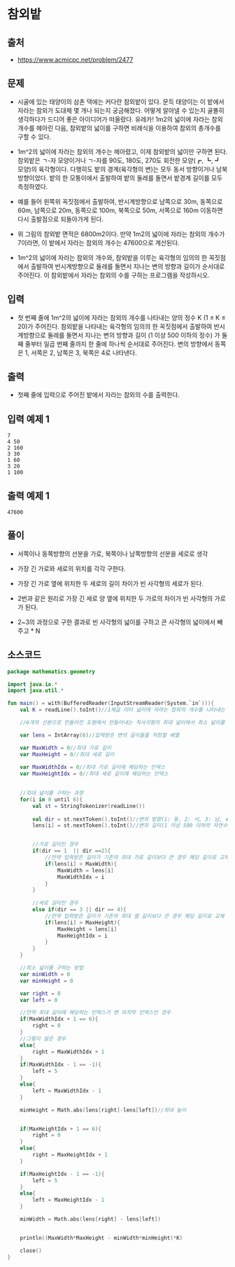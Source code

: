 # 참외밭

## 출처

* https://www.acmicpc.net/problem/2477

## 문제

* 시골에 있는 태양이의 삼촌 댁에는 커다란 참외밭이 있다. 문득 태양이는 이 밭에서 자라는 참외가 도대체 몇 개나 되는지 궁금해졌다. 어떻게 알아낼 수 있는지 골똘히 생각하다가 드디어 좋은 아이디어가 떠올랐다. 유레카! 1m2의 넓이에 자라는 참외 개수를 헤아린 다음, 참외밭의 넓이를 구하면 비례식을 이용하여 참외의 총개수를 구할 수 있다.

* 1m^2의 넓이에 자라는 참외의 개수는 헤아렸고, 이제 참외밭의 넓이만 구하면 된다. 참외밭은 ㄱ-자 모양이거나 ㄱ-자를 90도, 180도, 270도 회전한 모양(┏, ┗, ┛ 모양)의 육각형이다. 다행히도 밭의 경계(육각형의 변)는 모두 동서 방향이거나 남북 방향이었다. 밭의 한 모퉁이에서 출발하여 밭의 둘레를 돌면서 밭경계 길이를 모두 측정하였다.

* 예를 들어 왼쪽위 꼭짓점에서 출발하여, 반시계방향으로 남쪽으로 30m, 동쪽으로 60m, 남쪽으로 20m, 동쪽으로 100m, 북쪽으로 50m, 서쪽으로 160m 이동하면 다시 출발점으로 되돌아가게 된다.

* 위 그림의 참외밭  면적은 6800m2이다. 만약 1m2의 넓이에 자라는 참외의 개수가 7이라면, 이 밭에서 자라는 참외의 개수는 47600으로 계산된다.

* 1m^2의 넓이에 자라는 참외의 개수와, 참외밭을 이루는 육각형의 임의의 한 꼭짓점에서 출발하여 반시계방향으로 둘레를 돌면서 지나는 변의 방향과 길이가 순서대로 주어진다. 이 참외밭에서 자라는 참외의 수를 구하는 프로그램을 작성하시오.

## 입력

* 첫 번째 줄에 1m^2의 넓이에 자라는 참외의 개수를 나타내는 양의 정수 K (1 ≤ K ≤ 20)가 주어진다. 참외밭을 나타내는 육각형의 임의의 한 꼭짓점에서 출발하여 반시계방향으로 둘레를 돌면서 지나는 변의 방향과 길이 (1 이상 500 이하의 정수) 가 둘째 줄부터 일곱 번째 줄까지 한 줄에 하나씩 순서대로 주어진다. 변의 방향에서 동쪽은 1, 서쪽은 2, 남쪽은 3, 북쪽은 4로 나타낸다.

## 출력

* 첫째 줄에 입력으로 주어진 밭에서 자라는 참외의 수를 출력한다.

## 입력 예제 1

```
7
4 50
2 160
3 30
1 60
3 20
1 100
```

## 출력 예제 1

```
47600
```

## 풀이

* 서쪽이나 동쪽방향의 선분을 가로, 북쪽이나 남쪽방향의 선분을 세로로 생각

* 가장 긴 가로와 세로의 위치를 각각 구한다.
*  가장 긴 가로 옆에 위치한 두 세로의 길이 차이가 빈 사각형의 세로가 된다.
*  2번과 같은 원리로 가장 긴 세로 양 옆에 위치한 두 가로의 차이가 빈 사각형의 가로가 된다.
*  2~3의 과정으로 구한 결과로 빈 사각형의 넓이를 구하고 큰 사각형의 넓이에서 빼주고 * N

## 소스코드

```kotlin
package mathematics.geometry

import java.io.*
import java.util.*

fun main() = with(BufferedReader(InputStreamReader(System.`in`))){
    val K = readLine().toInt()//1제곱 미터 넓이에 자라는 참외의 개수를 나타내는 양의 정수(1 이상 20 이하)

    //6개의 선분으로 만들어진 도형에서 만들어내는 직사각형의 최대 넓이에서 최소 넓이를 빼면 된다.

    var lens = IntArray(6)//입력받은 변의 길이들을 저장할 배열

    var MaxWidth = 0//최대 가로 길이
    var MaxHeight = 0//최대 세로 길이
    
    var MaxWidthIdx = 0//최대 가로 길이에 해당하는 인덱스
    var MaxHeightIdx = 0//최대 세로 길이에 해당하는 인덱스
    

    //최대 넓이를 구하는 과정
    for(i in 0 until 6){
        val st = StringTokenizer(readLine())
        
        val dir = st.nextToken().toInt()//변의 방향(1: 동, 2: 서, 3: 남, 4: 북)
        lens[i] = st.nextToken().toInt()//변의 길이(1 이상 500 이하의 자연수)


        //가로 길이인 경우
        if(dir == 1  || dir ==2){
            //만약 입력받은 길이가 기존의 최대 가로 길이보다 큰 경우 해당 길이로 교체
            if(lens[i] > MaxWidth){
                MaxWidth = lens[i]
                MaxWidthIdx = i
            }
        }
        
        //세로 길이인 경우
        else if(dir == 3 || dir == 4){
            //만약 입력받은 길이가 기존의 최대 셀 길이보다 큰 경우 해당 길이로 교체
            if(lens[i] > MaxHeight){
                MaxHeight = lens[i]
                MaxHeightIdx = i
            }
        }
    }

    //최소 넓이를 구하는 방법
    var minWidth = 0
    var minHeight = 0

    var right = 0
    var left = 0

    //만약 최대 길이에 해당하는 인덱스가 맨 마지막 인덱스인 경우
    if(MaxWidthIdx + 1 == 6){
        right = 0
    }
    //그렇지 않은 경우
    else{
        right = MaxWidthIdx + 1
    }
    if(MaxWidthIdx - 1 == -1){
        left = 5
    }
    else{
        left = MaxWidthIdx - 1
    }

    minHeight = Math.abs(lens[right]-lens[left])//최대 높이


    if(MaxHeightIdx + 1 == 6){
        right = 0
    }
    else{
        right = MaxHeightIdx + 1
    }

    if(MaxHeightIdx - 1 == -1){
        left = 5
    }
    else{
        left = MaxHeightIdx - 1
    }

    minWidth = Math.abs(lens[right] - lens[left])


    println((MaxWidth*MaxHeight - minWidth*minHeight)*K)

    close()
}
```
